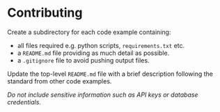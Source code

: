 # Contributing

Create a subdirectory for each code example containing:

- all files required e.g. python scripts, `requirements.txt` etc.
- a `README.md` file providing as much detail as possible.
- a `.gitignore` file to avoid pushing output files.

Update the top-level `README.md` file with a brief description following the standard from other code examples.

*Do not include sensitive information such as API keys or database credentials.*
